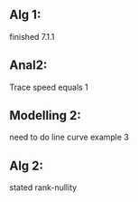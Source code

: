 ## Alg 1:
finished 7.1.1
## Anal2:
Trace speed equals 1

## Modelling 2:
need to do line curve example 3

## Alg 2:
stated rank-nullity


